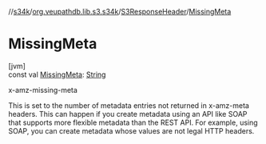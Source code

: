 //[s34k](../../../index.md)/[org.veupathdb.lib.s3.s34k](../index.md)/[S3ResponseHeader](index.md)/[MissingMeta](-missing-meta.md)

# MissingMeta

[jvm]\
const val [MissingMeta](-missing-meta.md): [String](https://kotlinlang.org/api/latest/jvm/stdlib/kotlin/-string/index.html)

x-amz-missing-meta

This is set to the number of metadata entries not returned in x-amz-meta headers. This can happen if you create metadata using an API like SOAP that supports more flexible metadata than the REST API. For example, using SOAP, you can create metadata whose values are not legal HTTP headers.
